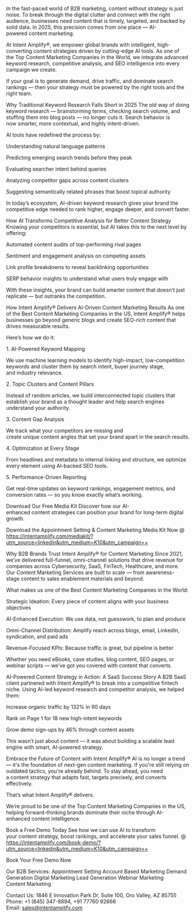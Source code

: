 In the fast-paced world of B2B marketing, content without strategy is just noise. To break through the digital clutter and connect with the right audience, businesses need content that is timely, targeted, and backed by solid data. In 2025, this precision comes from one place — AI-powered content marketing.

At Intent Amplify®, we empower global brands with intelligent, high-converting content strategies driven by cutting-edge AI tools. As one of the Top Content Marketing Companies in the World, we integrate advanced keyword research, competitive analysis, and SEO intelligence into every campaign we create.

If your goal is to generate demand, drive traffic, and dominate search rankings — then your strategy must be powered by the right tools and the right team.

Why Traditional Keyword Research Falls Short in 2025
The old way of doing keyword research — brainstorming terms, checking search volume, and stuffing them into blog posts — no longer cuts it. Search behavior is now smarter, more contextual, and highly intent-driven.

AI tools have redefined the process by:

Understanding natural language patterns

Predicting emerging search trends before they peak

Evaluating searcher intent behind queries

Analyzing competitor gaps across content clusters

Suggesting semantically related phrases that boost topical authority

In today’s ecosystem, AI-driven keyword research gives your brand the competitive edge needed to rank higher, engage deeper, and convert faster.

How AI Transforms Competitive Analysis for Better Content Strategy
Knowing your competitors is essential, but AI takes this to the next level by offering:

Automated content audits of top-performing rival pages

Sentiment and engagement analysis on competing assets

Link profile breakdowns to reveal backlinking opportunities

SERP behavior insights to understand what users truly engage with

With these insights, your brand can build smarter content that doesn’t just replicate — but outranks the competition.

How Intent Amplify® Delivers AI-Driven Content Marketing Results
As one of the Best Content Marketing Companies in the US, Intent Amplify® helps businesses go beyond generic blogs and create SEO-rich content that drives measurable results.

Here’s how we do it:

1. AI-Powered Keyword Mapping

We use machine learning models to identify high-impact, low-competition keywords and cluster them by search intent, buyer journey stage, and industry relevance.

2. Topic Clusters and Content Pillars

Instead of random articles, we build interconnected topic clusters that establish your brand as a thought leader and help search engines understand your authority.

3. Content Gap Analysis

We track what your competitors are missing and create unique content angles that set your brand apart in the search results.

4. Optimization at Every Stage

From headlines and metadata to internal linking and structure, we optimize every element using AI-backed SEO tools.

5. Performance-Driven Reporting

Get real-time updates on keyword rankings, engagement metrics, and conversion rates — so you know exactly what’s working.

Download Our Free Media Kit
Discover how our AI-enhanced content strategies can position your brand for long-term digital growth.

Download the Appointment Setting & Content Marketing Media Kit Now @ https://intentamplify.com/mediakit/?utm_source=linkedin&utm_medium=K10&utm_campaign=+

Why B2B Brands Trust Intent Amplify® for Content Marketing
Since 2021, we’ve delivered full-funnel, omni-channel solutions that drive revenue for companies across Cybersecurity, SaaS, FinTech, Healthcare, and more. Our Content Marketing Services are built to scale — from awareness-stage content to sales enablement materials and beyond.

What makes us one of the Best Content Marketing Companies in the World:

Strategic Ideation: Every piece of content aligns with your business objectives

AI-Enhanced Execution: We use data, not guesswork, to plan and produce

Omni-Channel Distribution: Amplify reach across blogs, email, LinkedIn, syndication, and paid ads

Revenue-Focused KPIs: Because traffic is great, but pipeline is better

Whether you need eBooks, case studies, blog content, SEO pages, or webinar scripts — we’ve got you covered with content that converts.

AI-Powered Content Strategy in Action: A SaaS Success Story
A B2B SaaS client partnered with Intent Amplify® to break into a competitive fintech niche. Using AI-led keyword research and competitor analysis, we helped them:

Increase organic traffic by 132% in 90 days

Rank on Page 1 for 18 new high-intent keywords

Grow demo sign-ups by 46% through content assets

This wasn’t just about content — it was about building a scalable lead engine with smart, AI-powered strategy.

Embrace the Future of Content with Intent Amplify®
AI is no longer a trend — it's the foundation of next-gen content marketing. If you're still relying on outdated tactics, you're already behind. To stay ahead, you need a content strategy that adapts fast, targets precisely, and converts effectively.

That’s what Intent Amplify® delivers.

We’re proud to be one of the Top Content Marketing Companies in the US, helping forward-thinking brands dominate their niche through AI-enhanced content intelligence.

Book a Free Demo Today
See how we can use AI to transform your content strategy, boost rankings, and accelerate your sales funnel. @ https://intentamplify.com/book-demo/?utm_source=linkedin&utm_medium=K10&utm_campaign=+

Book Your Free Demo Now

Our B2B Services:
Appointment Setting
Account Based Marketing
Demand Generation
Digital Marketing
Lead Generation
Webinar Marketing
Content Marketing

Contact Us:
1846 E Innovation Park Dr,
Suite 100, Oro Valley, AZ 85755
Phone: +1 (845) 347-8894, +91 77760 92666
Email: sales@intentamplify.com
